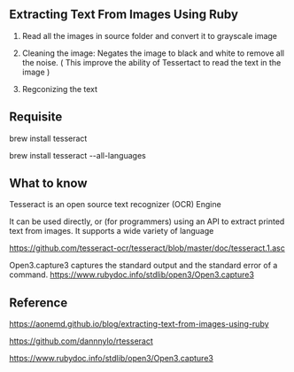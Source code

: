 ## Extracting Text From Images Using Ruby

1. Read all the images in source folder and convert it to grayscale image

2. Cleaning the image: Negates the image to black and white to remove all the noise. ( This improve the ability of Tessertact to read the text in the image )

3. Regconizing the text

## Requisite

brew install tesseract

brew install tesseract --all-languages

## What to know

Tesseract is an open source text recognizer (OCR) Engine

It can be used directly, or (for programmers) using an API to extract printed text from images. It supports a wide variety of language

https://github.com/tesseract-ocr/tesseract/blob/master/doc/tesseract.1.asc

Open3.capture3 captures the standard output and the standard error of a command.
https://www.rubydoc.info/stdlib/open3/Open3.capture3

## Reference

https://aonemd.github.io/blog/extracting-text-from-images-using-ruby

https://github.com/dannnylo/rtesseract

https://www.rubydoc.info/stdlib/open3/Open3.capture3
